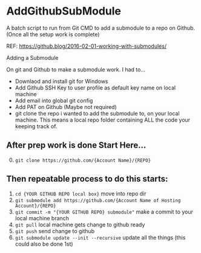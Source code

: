 # AddGithubSubModule
A batch script to run from Git CMD to add a submodule to a repo on Github. (Once all the setup work is complete)

REF: https://github.blog/2016-02-01-working-with-submodules/

Adding a Submodule


On git and Github to make a submodule work.
I had to...

- Downlaod and install git for Windows
- Add Github SSH Key to user profile as default key name on local machine
- Add email into global git config
- Add PAT on Github (Maybe not required)
- git clone the repo i wanted to add the submodule to, on your local machine. This means a local repo folder containing ALL the code your keeping track of.

## After prep work is done Start Here...

0. ``git clone https://github.com/{Account Name}/{REPO}``

## Then repeatable process to do this starts:

1. ``cd {YOUR GITHUB REPO local box}`` move into repo dir
2. ``git submodule add https://github.com/{Account Name of Hosting Account}/{REPO}``
3. ``git commit -m "{YOUR GITHUB REPO} submodule"`` make a commit to your local machine branch
4. ``git pull`` local machine gets change to github ready
5. ``git push`` send change to github
6. ``git submodule update --init --recursive`` update all the things (this could also be done 1st)
